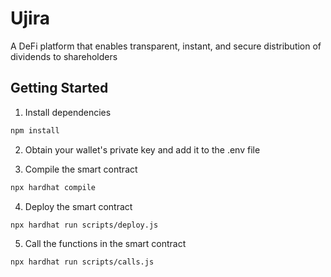# Ujira

A DeFi platform that enables transparent, instant, and secure distribution of dividends to shareholders

## Getting Started

1.  Install dependencies

```bash
npm install
```

2. Obtain your wallet's private key and add it to the .env file

3. Compile the smart contract

```bash
npx hardhat compile
```

4. Deploy the smart contract

```bash
npx hardhat run scripts/deploy.js
```

5. Call the functions in the smart contract

```bash
npx hardhat run scripts/calls.js
```
